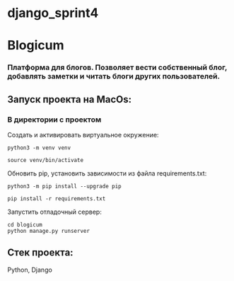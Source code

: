 # django_sprint4
# Blogicum 
### Платформа для блогов. Позволяет вести собственный блог, добавлять заметки и читать блоги других пользователей.

## Запуск проекта на MacOs:
### В директории с проектом

Cоздать и активировать виртуальное окружение:

```
python3 -m venv venv
```

```
source venv/bin/activate
```

Обновить pip, установить зависимости из файла requirements.txt:

```
python3 -m pip install --upgrade pip
```

```
pip install -r requirements.txt
```

Запустить отладочный сервер:

```
cd blogicum
python manage.py runserver
```

## Стек проекта:
Python, Django
